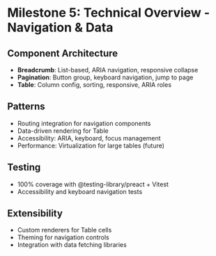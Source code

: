 # Milestone 5: Technical Overview - Navigation & Data

## Component Architecture
- **Breadcrumb**: List-based, ARIA navigation, responsive collapse
- **Pagination**: Button group, keyboard navigation, jump to page
- **Table**: Column config, sorting, responsive, ARIA roles

## Patterns
- Routing integration for navigation components
- Data-driven rendering for Table
- Accessibility: ARIA, keyboard, focus management
- Performance: Virtualization for large tables (future)

## Testing
- 100% coverage with @testing-library/preact + Vitest
- Accessibility and keyboard navigation tests

## Extensibility
- Custom renderers for Table cells
- Theming for navigation controls
- Integration with data fetching libraries
